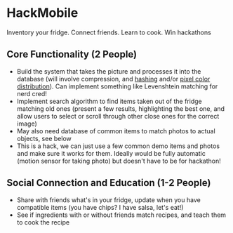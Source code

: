 HackMobile
==========

Inventory your fridge. Connect friends. Learn to cook. Win hackathons


Core Functionality (2 People)
-----------------------------

- Build the system that takes the picture and processes it into the database (will involve compression, and [hashing](http://stackoverflow.com/questions/25977/how-can-i-measure-the-similarity-between-two-images) and/or [pixel color distribution](http://stackoverflow.com/questions/843972/image-comparison-fast-algorithm)). Can implement something like Levenshtein matching for nerd cred!
- Implement search algorithm to find items taken out of the fridge matching old ones (present a few results, highlighting the best one, and allow users to select or scroll through other close ones for the correct image)
- May also need database of common items to match photos to actual objects, see below
- This is a hack, we can just use a few common demo items and photos and make sure it works for them. Ideally would be fully automatic (motion sensor for taking photo) but doesn't have to be for hackathon!

Social Connection and Education (1-2 People)
----------------------------

- Share with friends what's in your fridge, update when you have compatible items (you have chips? I have salsa, let's eat!)
- See if ingredients with or without friends match recipes, and teach them to cook the recipe
